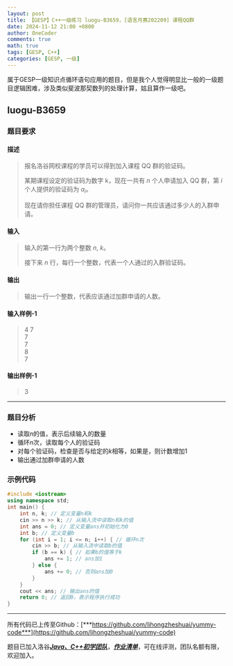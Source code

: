 ```yaml
---
layout: post
title: 【GESP】C++一级练习 luogu-B3659，[语言月赛202209] 课程QQ群
date: 2024-11-12 21:00 +0800
author: OneCoder
comments: true
math: true
tags: [GESP, C++]
categories: [GESP, 一级]
---
```

属于GESP一级知识点循环语句应用的题目，但是我个人觉得明显比一般的一级题目逻辑困难，涉及类似斐波那契数列的处理计算，姑且算作一级吧。

<!--more-->

## luogu-B3659

### 题目要求

#### 描述

>报名洛谷网校课程的学员可以得到加入课程 QQ 群的验证码。
>
>某期课程设定的验证码为数字 k，现在一共有 $n$ 个人申请加入 QQ 群，第 $i$ 个人提供的验证码为 $a_i$。
>
>现在请你担任课程 QQ 群的管理员，请问你一共应该通过多少人的入群申请。

#### 输入

>输入的第一行为两个整数 $n$, $k$。
>
>接下来 $n$ 行，每行一个整数，代表一个人通过的入群验证码。

#### 输出

>输出一行一个整数，代表应该通过加群申请的人数。

#### 输入样例-1

>4 7  
>7  
>7  
>8  
>7

#### 输出样例-1

>3

---

### 题目分析

- 读取$n$的值，表示后续输入的数量
- 循环$n$次，读取每个人的验证码
- 对每个验证码，检查是否与给定的$k$相等，如果是，则计数增加1
- 输出通过加群申请的人数

### 示例代码

```cpp
#include <iostream>
using namespace std;
int main() {
    int n, k; // 定义变量n和k
    cin >> n >> k; // 从输入流中读取n和k的值
    int ans = 0; // 定义变量ans并初始化为0
    int b; // 定义变量b
    for (int i = 1; i <= n; i++) { // 循环n次
        cin >> b; // 从输入流中读取b的值
        if (b == k) { // 如果b的值等于k
            ans += 1; // ans加1
        } else {
            ans += 0; // 否则ans加0
        }
    }
    cout << ans; // 输出ans的值
    return 0; // 返回0，表示程序执行成功
}
```

---

所有代码已上传至Github：[***https://github.com/lihongzheshuai/yummy-code***](https://github.com/lihongzheshuai/yummy-code)

题目已加入洛谷[***Java、C++初学团队***](https://www.luogu.com.cn/team/92228)，[***作业清单***](https://www.luogu.com.cn/team/92228#homework)，可在线评测，团队名额有限，欢迎加入。
